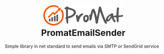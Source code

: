 <h1 align="center">
<img src="https://github.com/promatcloud/Branding/blob/master/icons/org/promat.text.png" alt="promat" width="256"/>
 <br/>
 PromatEmailSender
</h1>

Simple library in net standard to send emails via SMTP or SendGrid service

